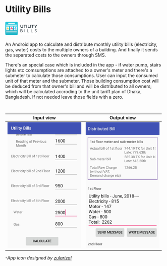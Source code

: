 # Utility Bills
<h3>
<img src="Logo/horizontal.png" width=20%>
</h1>

An Android app to calculate and distribute monthly utility bills (electricity, gas, water) costs to the multiple owners of a building. And finally it sends the separated costs to the owners through SMS.

There's an special case which is included in the app - if water pump, stairs lights etc comsumptions are attached to a owner's meter and there's a submeter to calculate those consumptions. User can input the consumed unit of that meter and the submeter. Those building consumption cost will be deduced from that owner's bill and will be distributed to all owners; which will be calculated accroding to the unit tariff plan of Dhaka, Bangladesh. If not needed leave those fields with a zero.

<br/>

Input view | Output view
--- | ---
<img src='/Readme-Content/Screenshot_20180730-114345__01.jpg' height=400></img> | <img src='/Readme-Content/Screenshot_20180730-114409__01.jpg' height=400></img>

*-App icon designed by [zularizal](https://github.com/zularizal)*
